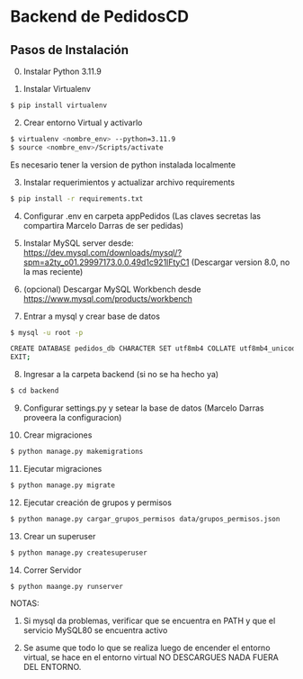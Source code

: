# Backend de PedidosCD

## Pasos de Instalación

0. Instalar Python 3.11.9

1. Instalar Virtualenv

```bash
$ pip install virtualenv
```

2. Crear entorno Virtual y activarlo

```bash
$ virtualenv <nombre_env> --python=3.11.9
$ source <nombre_env>/Scripts/activate
```

Es necesario tener la version de python instalada localmente

3. Instalar requerimientos y actualizar archivo requirements

```bash
$ pip install -r requirements.txt
```

4. Configurar .env en carpeta appPedidos (Las claves secretas las compartira Marcelo Darras de ser pedidas)

5. Instalar MySQL server desde: https://dev.mysql.com/downloads/mysql/?spm=a2ty_o01.29997173.0.0.49d1c921lFtyC1 (Descargar version 8.0, no la mas reciente)

6. (opcional) Descargar MySQL Workbench desde https://www.mysql.com/products/workbench

7. Entrar a mysql y crear base de datos

```bash
$ mysql -u root -p

CREATE DATABASE pedidos_db CHARACTER SET utf8mb4 COLLATE utf8mb4_unicode_ci;
EXIT;
```
8. Ingresar a la carpeta backend (si no se ha hecho ya)

```bash
$ cd backend
```

9. Configurar settings.py y setear la base de datos (Marcelo Darras proveera la configuracion)

10. Crear migraciones

```bash
$ python manage.py makemigrations
```

11. Ejecutar migraciones

```bash
$ python manage.py migrate
```
12. Ejecutar creación de grupos y permisos

```bash
$ python manage.py cargar_grupos_permisos data/grupos_permisos.json

```

13. Crear un superuser

```bash
$ python manage.py createsuperuser
```

14. Correr Servidor

```bash
$ python maange.py runserver
```

NOTAS: 

1. Si mysql da problemas, verificar que se encuentra en PATH y que el servicio MySQL80 se encuentra activo

2. Se asume que todo lo que se realiza luego de encender el entorno virtual, se hace en el entorno virtual NO DESCARGUES NADA FUERA DEL ENTORNO.

